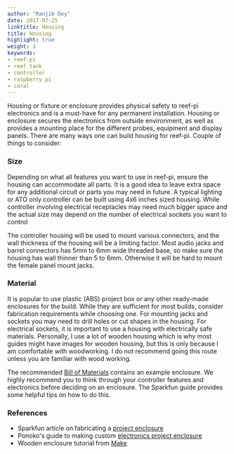 ```yaml
---
author: "Ranjib Dey"
date: 2017-07-25
linktitle: Housing
title: Housing
highlight: true
weight: 3
keywords:
- reef-pi
- reef tank
- controller
- raspberry pi
- coral
---
```


Housing or fixture or enclosure provides physical safety to reef-pi electronics and is a must-have for any permanent installation. Housing or enclosure secures the electronics from outside environment, as well as provides a mounting place for the different probes, equipment and display panels. There are many ways one can build housing for reef-pi. Couple of things to consider:

### Size

Depending on what all features you want to use in reef-pi, ensure the housing can accommodate all parts. It is a good idea to leave extra space for any additional circuit or parts you may need in future. A typical lighting or ATO only controller can be built using 4x6 inches sized housing. While controller involving electrical receptacles may need much bigger space and the actual size may depend on the number of electrical sockets you want to control

The controller housing will be used to mount various connectors, and the wall thickness of the housing will be a limiting factor. Most audio jacks and barrel connectors has 5mm to 6mm wide threaded base, so make sure the housing has wall thinner than 5 to 6mm. Otherwise it will be hard to mount the female panel mount jacks.


### Material

It is popular to use plastic (ABS) project box or any other ready-made enclosures for the build. While they are sufficient for most builds, consider fabrication requirements while choosing one. For mounting jacks and sockets you may need to drill holes or cut shapes in the housing. For electrical sockets, it is important to use a housing with electrically safe materials. Personally, I use a lot of wooden housing which is why most guides might have images for wooden housing, but this is only because I am comfortable with woodworking. I do not recommend going this route unless you are familiar with wood working.


The recommended [Bill of Materials](/general-guides/bom) contains an example enclosure. We highly recommend you to think through your controller features and electronics before deciding on an enclosure. The Sparkfun guide provides some helpful tips on how to do this.


### References

- Sparkfun article on fabricating a [project enclosure](https://www.sparkfun.com/tutorials/38)
- Ponoko's guide to making custom [electronics project enclosure](https://www.ponoko.com/blog/how-to-make/making-enclosures-for-electronics-with-ponoko/)
- Wooden enclosure tutorial from [Make](https://www.youtube.com/watch?v=-vgvXat6GBU)

